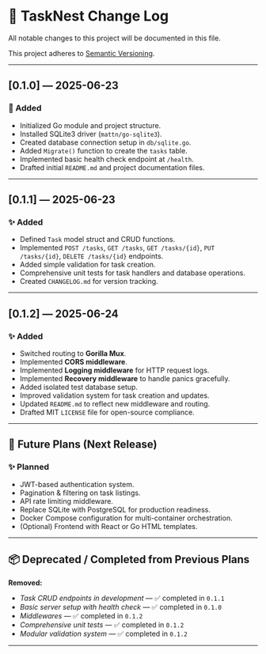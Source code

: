 # 📖 TaskNest Change Log

All notable changes to this project will be documented in this file.

This project adheres to [Semantic Versioning](https://semver.org/).

---

## [0.1.0] — 2025-06-23

### 🎉 Added

- Initialized Go module and project structure.
- Installed SQLite3 driver (`mattn/go-sqlite3`).
- Created database connection setup in `db/sqlite.go`.
- Added `Migrate()` function to create the `tasks` table.
- Implemented basic health check endpoint at `/health`.
- Drafted initial `README.md` and project documentation files.

---

## [0.1.1] — 2025-06-23

### ✨ Added

- Defined `Task` model struct and CRUD functions.
- Implemented `POST /tasks`, `GET /tasks`, `GET /tasks/{id}`, `PUT /tasks/{id}`, `DELETE /tasks/{id}` endpoints.
- Added simple validation for task creation.
- Comprehensive unit tests for task handlers and database operations.
- Created `CHANGELOG.md` for version tracking.

---

## [0.1.2] — 2025-06-24

### ✨ Added

- Switched routing to **Gorilla Mux**.
- Implemented **CORS middleware**.
- Implemented **Logging middleware** for HTTP request logs.
- Implemented **Recovery middleware** to handle panics gracefully.
- Added isolated test database setup.
- Improved validation system for task creation and updates.
- Updated `README.md` to reflect new middleware and routing.
- Drafted MIT `LICENSE` file for open-source compliance.

---

## 📌 Future Plans (Next Release)

### ✨ Planned

- JWT-based authentication system.
- Pagination & filtering on task listings.
- API rate limiting middleware.
- Replace SQLite with PostgreSQL for production readiness.
- Docker Compose configuration for multi-container orchestration.
- (Optional) Frontend with React or Go HTML templates.

---

## 📦 Deprecated / Completed from Previous Plans

**Removed:**

- _Task CRUD endpoints in development_ — ✅ completed in `0.1.1`
- _Basic server setup with health check_ — ✅ completed in `0.1.0`
- _Middlewares_ — ✅ completed in `0.1.2`
- _Comprehensive unit tests_ — ✅ completed in `0.1.2`
- _Modular validation system_ — ✅ completed in `0.1.2`

---
